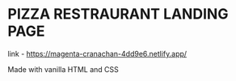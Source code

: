 # PIZZA RESTRAURANT LANDING PAGE

link - https://magenta-cranachan-4dd9e6.netlify.app/

Made with vanilla HTML and CSS
